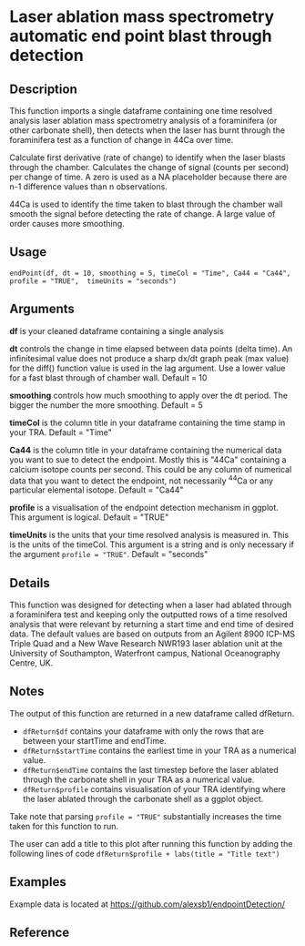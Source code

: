 # Laser ablation mass spectrometry automatic end point blast through detection

## Description
This function imports a single dataframe containing one time resolved analysis laser ablation mass spectrometry analysis of a foraminifera (or other carbonate shell), then detects when the laser has burnt through the foraminifera test as a function of change in 44Ca over time.

Calculate first derivative (rate of change) to identify when the laser blasts through the chamber.
Calculates the change of signal (counts per second) per change of time.
A zero is used as a NA placeholder because there are n-1 difference values than n observations.

44Ca is used to identify the time taken to blast through the chamber wall
smooth the signal before detecting the rate of change.
A large value of order causes more smoothing.

## Usage
`endPoint(df, dt = 10, smoothing = 5, timeCol = "Time", Ca44 = "Ca44", profile = "TRUE",  timeUnits = "seconds")`

## Arguments
**df** is your cleaned dataframe containing a single analysis
  
**dt** controls the change in time elapsed between data points (delta time).
An infinitesimal value does not produce a sharp dx/dt graph peak (max value)
for the diff() function value is used in the lag argument.
Use a lower value for a fast blast through of chamber wall.
Default = 10 

**smoothing** controls how much smoothing to apply over the dt period.
The bigger the number the more smoothing.
Default = 5

**timeCol** is the column title in your dataframe containing the time stamp in your TRA.
Default = "Time"

**Ca44** is the column title in your dataframe containing the numerical data you want to sue to detect the endpoint.
Mostly this is "44Ca" containing a calcium isotope counts per second.
This could be any column of numerical data that you want to detect the endpoint, not necessarily <sup>44</sup>Ca or any particular elemental isotope.
Default = "Ca44"

**profile** is a visualisation of the endpoint detection mechanism in ggplot. This argument is logical.
Default = "TRUE"

**timeUnits** is the units that your time resolved analysis is measured in. This is the units of the timeCol.
This argument is a string and is only necessary if the argument `profile = "TRUE"`.
Default = "seconds"

## Details
This function was designed for detecting when a laser had ablated through a foraminifera test and keeping only the outputted rows of a time resolved analysis that were relevant by returning a start time and end time of desired data.
The default values are based on outputs from an Agilent 8900 ICP-MS Triple Quad and a New Wave Research NWR193 laser ablation unit at the University of Southampton, Waterfront campus, National Oceanography Centre, UK.

## Notes
The output of this function are returned in a new dataframe called dfReturn.
* `dfReturn$df` contains your dataframe with only the rows that are between your startTime and endTime.
* `dfReturn$startTime` contains the earliest time in your TRA as a numerical value.
* `dfReturn$endTime` contains the last timestep before the laser ablated through the carbonate shell in your TRA as a numerical value.
* `dfReturn$profile` contains visualisation of your TRA identifying where the laser ablated through the carbonate shell as a ggplot object.


Take note that parsing `profile = "TRUE"` substantially increases the time taken for this function to run.

The user can add a title to this plot after running this function by adding the following lines of code
`dfReturn$profile + labs(title = "Title text")`

## Examples

Example data is located at https://github.com/alexsb1/endpointDetection/



## Reference






